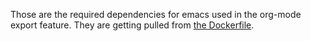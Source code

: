 Those are the required dependencies for emacs used in the org-mode export feature. They are getting pulled from [the Dockerfile](https://raw.githubusercontent.com/lsornana/filestash/master/docker/Dockerfile).
